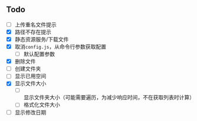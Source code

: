 ## Todo
 - [ ] 上传重名文件提示
 - [x] 路径不存在提示
 - [x] 静态资源服务/下载文件
 - [x] 取消`config.js`，从命令行参数获取配置
   - [ ] 默认配置参数
 - [x] 删除文件
 - [ ] 创建文件夹
 - [ ] 显示已用空间
 - [x] 显示文件大小
   - [ ] 显示文件夹大小（可能需要遍历，为减少响应时间，不在获取列表时计算）
   - [ ] 格式化文件大小
 - [ ] 显示修改日期